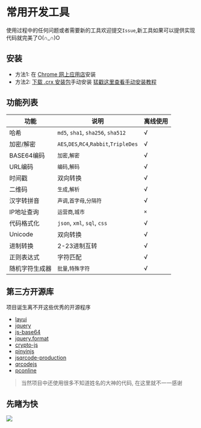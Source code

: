 # 常用开发工具
使用过程中的任何问题或者需要新的工具欢迎提交`Issue`,新工具如果可以提供实现代码就完美了O(∩_∩)O

## 安装

 - 方法1: 在 [Chrome 网上应用店](https://chrome.google.com/webstore/detail/ipfcebkfhpkjeikaammlkcnalknjahmh)安装
 - 方法2: [下载 .crx 安装包](https://github.com/baiy/chrome-tool/releases/latest)手动安装 [猛戳这里查看手动安装教程](http://www.cnplugins.com/tool/outline-install-crx-file.html)

## 功能列表
|功能|说明|离线使用|
|---|---|---|
|哈希|`md5`, `sha1`, `sha256`, `sha512`|√|
|加密/解密|`AES`,`DES`,`RC4`,`Rabbit`,`TripleDes`|√|
|BASE64编码|`加密`,`解密`|√|
|URL编码|`编码`,`解码`|√|
|时间戳|双向转换|√|
|二维码|`生成`,`解析`|√|
|汉字转拼音|`声调`,`首字母`,`分隔符`|√|
|IP地址查询|`运营商`,`城市`|`×`|
|代码格式化|`json`, `xml`, `sql`, `css`|√|
|Unicode|双向转换|√|
|进制转换|2-23进制互转|√|
|正则表达式|字符匹配|√|
|随机字符生成器|`批量`,`特殊字符`|√|

## 第三方开源库
项目诞生离不开这些优秀的开源程序

 - [layui](https://github.com/sentsin/layui/)
 - [jquery](https://github.com/jquery/jquery)
 - [js-base64](https://github.com/dankogai/js-base64)
 - [jquery.format](https://github.com/zachofalltrades/jquery.format)
 - [crypto-js](https://github.com/brix/crypto-js)
 - [pinyinjs](https://github.com/sxei/pinyinjs)
 - [jsqrcode-production](https://github.com/aray894/jsqrcode-production)
 - [qrcodejs](https://github.com/davidshimjs/qrcodejs)
 - [pconline](http://whois.pconline.com.cn/)

 > 当然项目中还使用很多不知道姓名的大神的代码, 在这里就不一一感谢
 
 ## 先睹为快
 ![](dome.jpg)
